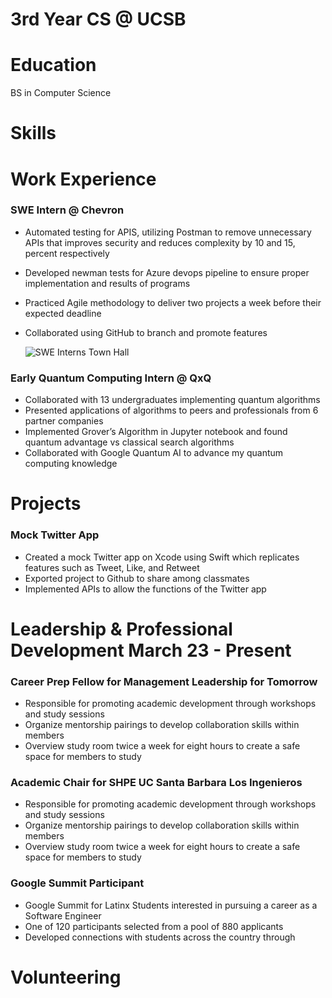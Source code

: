 # 3rd Year CS @ UCSB

# Education
  BS in Computer Science
  
# Skills

# Work Experience

### SWE Intern @ Chevron
- Automated testing for APIS, utilizing Postman to remove unnecessary APIs that improves security and reduces complexity by 10 and 15, percent respectively
- Developed newman tests for Azure devops pipeline to ensure proper implementation and results of programs
- Practiced Agile methodology to deliver two projects a week before their expected deadline
- Collaborated using GitHub to branch and promote features

  ![SWE Interns Town Hall](/assets/img/2023_Chevron_Intern_Town_Hall_8574.jpg)

### Early Quantum Computing Intern @ QxQ
- Collaborated with 13 undergraduates implementing quantum algorithms
- Presented applications of algorithms to peers and professionals from 6 partner companies
- Implemented Grover’s Algorithm in Jupyter notebook and found quantum advantage vs classical search algorithms
- Collaborated with Google Quantum AI to advance my quantum computing knowledge

# Projects

### Mock Twitter App
- Created a mock Twitter app on Xcode using Swift which replicates features such as Tweet, Like, and Retweet
- Exported project to Github to share among classmates
- Implemented APIs to allow the functions of the Twitter app

# Leadership & Professional Development                      March 23 - Present

### Career Prep Fellow for Management Leadership for Tomorrow
- Responsible for promoting academic development through workshops and study sessions
- Organize mentorship pairings to develop collaboration skills within members
- Overview study room twice a week for eight hours to create a safe space for members to study

### Academic Chair for SHPE UC Santa Barbara Los Ingenieros
- Responsible for promoting academic development through workshops and study sessions
- Organize mentorship pairings to develop collaboration skills within members
- Overview study room twice a week for eight hours to create a safe space for members to study

### Google Summit Participant
- Google Summit for Latinx Students interested in pursuing a career as a Software Engineer
- One of 120 participants selected from a pool of 880 applicants
- Developed connections with students across the country through

# Volunteering
